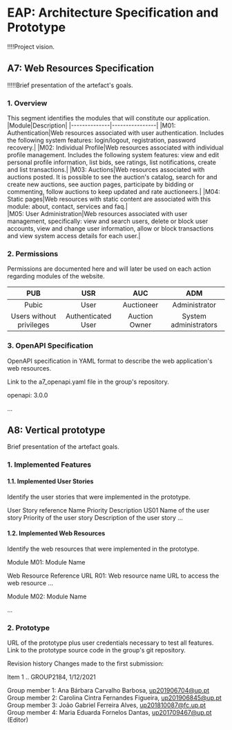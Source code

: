 # EAP: Architecture Specification and Prototype
!!!!Project vision.

## A7: Web Resources Specification
!!!!!Brief presentation of the artefact's goals.

### 1. Overview
This segment identifies the modules that will constitute our application.
|Module|Description|
|--------------|----------------|
|M01: Authentication|Web resources associated with user authentication. Includes the following system features: login/logout, registration, password recovery.|
|M02: Individual Profile|Web resources associated with individual profile management. Includes the following system features: view and edit personal profile information, list bids, see ratings, list notifications, create and list transactions.|
|M03: Auctions|Web resources associated with auctions posted. It is possible to see the auction's catalog, search for and create new auctions, see auction pages, participate by bidding or commenting, follow auctions to keep updated and rate auctioneers.|
|M04: Static pages|Web resources with static content are associated with this module: about, contact, services and faq.|  
|M05: User Administration|Web resources associated with user management, specifically: view and search users, delete or block user accounts, view and change user information, allow or block transactions and view system access details for each user.| 

### 2. Permissions
Permissions are documented here and will later be used on each action regarding modules of the website.

|            PUB           |         USR        |          AUC          |          ADM          |
|:------------------------:|:------------------:|:---------------------:|:---------------------:|
|           Pubic          |        User        |     Auctioneer     |     Administrator     |
| Users without privileges | Authenticated User | Auction Owner | System administrators |

### 3. OpenAPI Specification
OpenAPI specification in YAML format to describe the web application's web resources.

Link to the a7_openapi.yaml file in the group's repository.

openapi: 3.0.0

...
## A8: Vertical prototype
Brief presentation of the artefact goals.

### 1. Implemented Features
#### 1.1. Implemented User Stories
Identify the user stories that were implemented in the prototype.

User Story reference	Name	Priority	Description
US01	Name of the user story	Priority of the user story	Description of the user story
...

#### 1.2. Implemented Web Resources
Identify the web resources that were implemented in the prototype.

Module M01: Module Name

Web Resource Reference	URL
R01: Web resource name	URL to access the web resource
...

Module M02: Module Name

...

### 2. Prototype
URL of the prototype plus user credentials necessary to test all features.
Link to the prototype source code in the group's git repository.

Revision history
Changes made to the first submission:

Item 1
..
GROUP2184, 1/12/2021

Group member 1: Ana Bárbara Carvalho Barbosa, up201906704@up.pt <br>
Group member 2: Carolina Cintra Fernandes Figueira, up201906845@up.pt <br>
Group member 3: João Gabriel Ferreira Alves, up201810087@fc.up.pt <br>
Group member 4: Maria Eduarda Fornelos Dantas, up201709467@up.pt (Editor)

